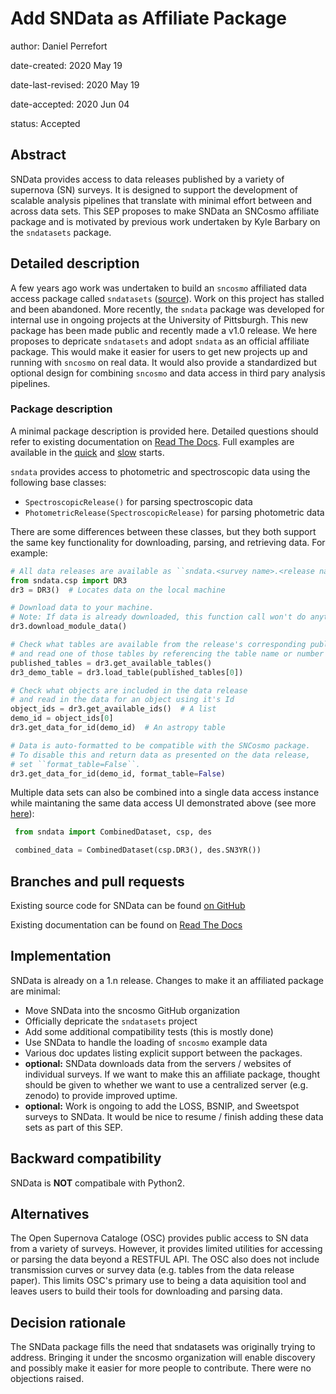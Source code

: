 # Add SNData as Affiliate Package


author: Daniel Perrefort

date-created: 2020 May 19

date-last-revised:  2020 May 19

date-accepted: 2020 Jun 04

status: Accepted 



## Abstract

SNData provides access to data releases published by a variety of supernova (SN) surveys. It is designed to support the development of scalable analysis pipelines that translate with minimal effort between and across data sets. This SEP proposes to make SNData an SNCosmo affiliate package and is motivated by previous work undertaken by Kyle Barbary on the `sndatasets` package.




## Detailed description

A few years ago work was undertaken to build an `sncosmo` affiliated data access package called `sndatasets` ([source](https://github.com/sncosmo/sndatasets)). Work on this project has stalled and been abandoned. More recently, the `sndata` package was developed for internal use in ongoing projects at the University of Pittsburgh. This new package has been made public and recently made a v1.0 release. We here proposes to depricate `sndatasets`  and adopt  `sndata` as an official affiliate package. This would make it easier for users to get new projects up and running with `sncosmo` on real data. It would also provide a standardized but optional design for combining  `sncosmo` and data access in third pary analysis pipelines.



### Package description

A minimal package description is provided here. Detailed questions should refer to existing documentation on [Read The Docs](https://sn-data.readthedocs.io/en/latest/). Full examples are available in the [quick](https://sn-data.readthedocs.io/en/latest/getting_started/quick_start.html) and [slow](https://sn-data.readthedocs.io/en/latest/getting_started/slow_start.html) starts.



`sndata` provides access to photometric and spectroscopic data using the following base classes:

- `SpectroscopicRelease()` for parsing spectroscopic data
- `PhotometricRelease(SpectroscopicRelease)` for parsing photometric data

There are some differences between these classes, but they both support the same key functionality for downloading, parsing, and retrieving data. For example:

```python
# All data releases are available as ``sndata.<survey name>.<release name>``
from sndata.csp import DR3
dr3 = DR3()  # Locates data on the local machine

# Download data to your machine.
# Note: If data is already downloaded, this function call won't do anything.
dr3.download_module_data()

# Check what tables are available from the release's corresponding publication
# and read one of those tables by referencing the table name or number
published_tables = dr3.get_available_tables()
dr3_demo_table = dr3.load_table(published_tables[0])

# Check what objects are included in the data release
# and read in the data for an object using it's Id
object_ids = dr3.get_available_ids()  # A list
demo_id = object_ids[0]
dr3.get_data_for_id(demo_id)  # An astropy table

# Data is auto-formatted to be compatible with the SNCosmo package.
# To disable this and return data as presented on the data release,
# set ``format_table=False``.
dr3.get_data_for_id(demo_id, format_table=False)

```

Multiple data sets can also be combined into a single data access instance while maintaning the same data access UI demonstrated above (see more [here](https://sn-data.readthedocs.io/en/latest/getting_started/combining_datasets.html)):

```python
 from sndata import CombinedDataset, csp, des

 combined_data = CombinedDataset(csp.DR3(), des.SN3YR())
```






## Branches and pull requests

Existing source code for SNData can be found [on GitHub](https://github.com/mwvgroup/sndata)

Existing documentation can be found on [Read The Docs](https://sn-data.readthedocs.io/en/latest/)



## Implementation

SNData is already on a 1.n release. Changes to make it an affiliated package are minimal:

- Move SNData into the sncosmo GitHub organization
- Officially depricate the `sndatasets` project
- Add some additional compatibility tests (this is mostly done)
- Use SNData to handle the loading of `sncosmo` example data
- Various doc updates listing explicit support between the packages.
- **optional:** SNData downloads data from the servers / websites of individual surveys. If we want to make this an affiliate package, thought should be given to whether we want to use a centralized server (e.g. zenodo) to provide improved uptime.
- **optional:** Work is ongoing to add the LOSS, BSNIP, and Sweetspot surveys to SNData. It would be nice to resume / finish adding these data sets as part of this SEP.




## Backward compatibility

SNData is **NOT** compatibale with Python2.




## Alternatives

The Open Supernova Cataloge (OSC) provides public access to SN data from a variety of surveys. However, it provides limited utilities for accessing or parsing the data beyond a RESTFUL API. The OSC also does not include transmission curves or survey data (e.g. tables from the data release paper). This limits OSC's primary use to being a data aquisition tool and leaves users to build their tools for downloading and parsing data.




## Decision rationale

The SNData package fills the need that sndatasets was originally trying to address. Bringing it under the sncosmo organization will enable discovery and possibly make it easier for more people to contribute.  There were no objections raised.

